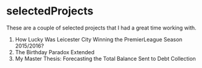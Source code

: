 # selectedProjects

These are a couple of selected projects that I had a great time working with.

1. How Lucky Was Leicester City Winning the PremierLeague Season 2015/2016?
2. The Birthday Paradox Extended
3. My Master Thesis: Forecasting the Total Balance Sent to Debt Collection 

